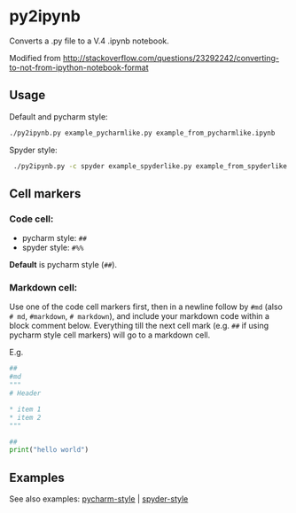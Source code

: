 # py2ipynb

Converts a .py file to a V.4 .ipynb notebook.

Modified from http://stackoverflow.com/questions/23292242/converting-to-not-from-ipython-notebook-format

## Usage

Default and pycharm style:
```bash
./py2ipynb.py example_pycharmlike.py example_from_pycharmlike.ipynb
```

Spyder style:
```bash
 ./py2ipynb.py -c spyder example_spyderlike.py example_from_spyderlike.ipynb
```

## Cell markers

### Code cell:
* pycharm style: `##`
* spyder style: `#%%`

**Default** is pycharm style (`##`).

### Markdown cell:

Use one of the code cell markers first, then in a newline follow by `#md` 
(also `# md`, `#markdown`, `# markdown`), and include your markdown code within a block comment below. 
Everything till the next cell mark (e.g. `##` if using pycharm style cell markers) will go to a 
markdown cell.

E.g.

```python
##
#md
"""
# Header

* item 1
* item 2
"""

##
print("hello world")
```

## Examples

See also examples: [pycharm-style](https://github.com/yianni/py2ipynb/blob/master/example_pycharmlike.py) | [spyder-style](https://github.com/yianni/py2ipynb/blob/master/example_spyderlike.py)
